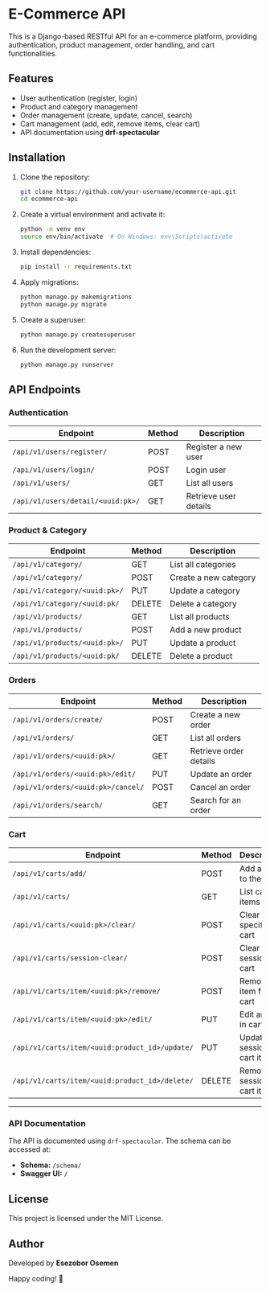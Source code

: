 # E-Commerce API

This is a Django-based RESTful API for an e-commerce platform, providing authentication, product management, order handling, and cart functionalities.

## Features
- User authentication (register, login)
- Product and category management
- Order management (create, update, cancel, search)
- Cart management (add, edit, remove items, clear cart)
- API documentation using **drf-spectacular**

## Installation

1. Clone the repository:
   ```sh
   git clone https://github.com/your-username/ecommerce-api.git
   cd ecommerce-api
   ```

2. Create a virtual environment and activate it:
   ```sh
   python -m venv env
   source env/bin/activate  # On Windows: env\Scripts\activate
   ```

3. Install dependencies:
   ```sh
   pip install -r requirements.txt
   ```

4. Apply migrations:
   ```sh
   python manage.py makemigrations
   python manage.py migrate
   ```

5. Create a superuser:
   ```sh
   python manage.py createsuperuser
   ```

6. Run the development server:
   ```sh
   python manage.py runserver
   ```

## API Endpoints

### Authentication
| Endpoint                | Method | Description        |
|-------------------------|--------|--------------------|
| `/api/v1/users/register/` | POST   | Register a new user |
| `/api/v1/users/login/`    | POST   | Login user         |
| `/api/v1/users/`         | GET    | List all users     |
| `/api/v1/users/detail/<uuid:pk>/` | GET  | Retrieve user details |

### Product & Category
| Endpoint                      | Method | Description               |
|--------------------------------|--------|---------------------------|
| `/api/v1/category/`           | GET    | List all categories       |
| `/api/v1/category/`           | POST   | Create a new category     |
| `/api/v1/category/<uuid:pk>/`           | PUT   | Update a  category     |
| `/api/v1/category/<uuid:pk/`           | DELETE   | Delete a  category     |
| `/api/v1/products/`           | GET    | List all products         |
| `/api/v1/products/`           | POST   | Add a new product         |
| `/api/v1/products/<uuid:pk>/`           | PUT   | Update a  product     |
| `/api/v1/products/<uuid:pk/`           | DELETE   | Delete a  product     |



### Orders
| Endpoint                          | Method | Description             |
|------------------------------------|--------|-------------------------|
| `/api/v1/orders/create/`          | POST   | Create a new order      |
| `/api/v1/orders/`                 | GET    | List all orders        |
| `/api/v1/orders/<uuid:pk>/`       | GET    | Retrieve order details  |
| `/api/v1/orders/<uuid:pk>/edit/`  | PUT    | Update an order        |
| `/api/v1/orders/<uuid:pk>/cancel/`| POST   | Cancel an order        |
| `/api/v1/orders/search/`          | GET    | Search for an order    |

### Cart
| Endpoint                                    | Method | Description                    |
|--------------------------------------------|--------|--------------------------------|
| `/api/v1/carts/add/`                      | POST   | Add an item to the cart       |
| `/api/v1/carts/`                          | GET    | List cart items               |
| `/api/v1/carts/<uuid:pk>/clear/`         | POST   | Clear a specific cart         |
| `/api/v1/carts/session-clear/`           | POST   | Clear session cart            |
| `/api/v1/carts/item/<uuid:pk>/remove/`   | POST   | Remove an item from cart      |
| `/api/v1/carts/item/<uuid:pk>/edit/`     | PUT    | Edit an item in cart          |
| `/api/v1/carts/item/<uuid:product_id>/update/` | PUT   | Update session cart item |
| `/api/v1/carts/item/<uuid:product_id>/delete/` | DELETE | Remove session cart item |

---
### API Documentation
The API is documented using `drf-spectacular`. The schema can be accessed at:
- **Schema:** `/schema/`
- **Swagger UI:** `/`

## License
This project is licensed under the MIT License.

## Author
Developed by **Esezobor Osemen**

Happy coding! 🚀

